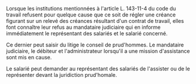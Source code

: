 Lorsque les institutions mentionnées à l'article L. 143-11-4 du code du travail refusent pour quelque cause que ce soit de régler une créance figurant sur un relevé des créances résultant d'un contrat de travail, elles font connaître leur refus au mandataire judiciaire qui en informe immédiatement le représentant des salariés et le salarié concerné.

Ce dernier peut saisir du litige le conseil de prud'hommes. Le mandataire judiciaire, le débiteur et l'administrateur lorsqu'il a une mission d'assistance sont mis en cause.

Le salarié peut demander au représentant des salariés de l'assister ou de le représenter devant la juridiction prud'homale.
